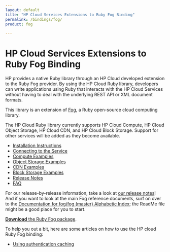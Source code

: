 ```yaml
---
layout: default
title: "HP Cloud Services Extensions to Ruby Fog Binding"
permalink: /bindings/fog/
product: fog

---
```

# HP Cloud Services Extensions to Ruby Fog Binding

HP provides a native Ruby library through an HP Cloud developed extension to the Ruby Fog provider.  By using the HP Cloud Ruby library, developers can write applications using Ruby that interacts with the HP Cloud Services without having to deal with the underlying REST API or XML document formats.

This library is an extension of [Fog](http://github.com/fog/fog), a Ruby open-source cloud computing library. 

<!--Currently we are maintaining a running branch of the Fog library that contains all HP-specific support. Very soon, we intend to return our contributions to the primary open-source library.-->

The HP Cloud Ruby library currently supports HP Cloud Compute, HP Cloud Object Storage, HP Cloud CDN, and HP Cloud Block Storage. Support for other services will be added as they become available.

* [Installation Instructions](/bindings/fog/install)
* [Connecting to the Service](/bindings/fog/connect)
* [Compute Examples](/bindings/fog/compute)
* [Object Storage Examples](/bindings/fog/object-storage)
* [CDN Examples](/bindings/fog/cdn)
* [Block Storage Examples](/bindings/fog/block-storage)
* [Release Notes](/bindings/fog/release-notes)
* [FAQ](/faq#RubyFogBindings)

For our release-by-release information, take a look at [our release notes](/bindings/fog/release-notes)!  And if you want to look at the main Fog reference documents, surf on over to the [Documentation for fog/fog (master) Alphabetic Index](http://rubydoc.info/github/fog/fog/frames/index); the ReadMe file might be a good place for you to start.

[**Download** the Ruby Fog package](/file/hpfog-0.0.20.gem).

To help you out a bit, here are some articles on how to use the HP cloud Ruby Fog binding:

* [Using authentication caching](/bindings/fog/articles/authcache/)
